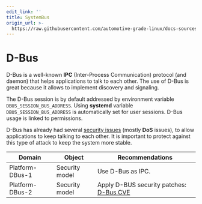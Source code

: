 ```yaml
---
edit_link: ''
title: SystemBus
origin_url: >-
  https://raw.githubusercontent.com/automotive-grade-linux/docs-sources/halibut/docs/security-blueprint/part-5/3-SystemBus.md
---
```


<!-- WARNING: This file is generated by fetch_docs.js using /home/boron/Documents/AGL/docs-webtemplate/site/_data/tocs/architecture/icefish/security_blueprint-security-blueprint-book.yml -->

# D-Bus

D-Bus is a well-known **IPC** (Inter-Process Communication) protocol (and
daemon) that helps applications to talk to each other. The use of D-Bus is great
because it allows to implement discovery and signaling.

The D-Bus session is by default addressed by environment variable
`DBUS_SESSION_BUS_ADDRESS`. Using **systemd** variable `DBUS_SESSION_BUS_ADDRESS`
is automatically set for user sessions. D-Bus usage is linked to permissions.

D-Bus has already had several [security issues](https://www.cvedetails.com/vulnerability-list/vendor_id-13442/D-bus-Project.html)
(mostly **DoS** issues), to allow applications to keep talking to each other.
It is important to protect against this type of attack to keep the system more
stable.


<!-- section-config -->

Domain          | Object         | Recommendations
--------------- | -------------- | ------------------------------------
Platform-DBus-1 | Security model | Use D-Bus as IPC.
Platform-DBus-2 | Security model | Apply D-BUS security patches: [D-Bus CVE](https://www.cvedetails.com/vulnerability-list/vendor_id-13442/D-bus-Project.html)

<!-- end-section-config -->
